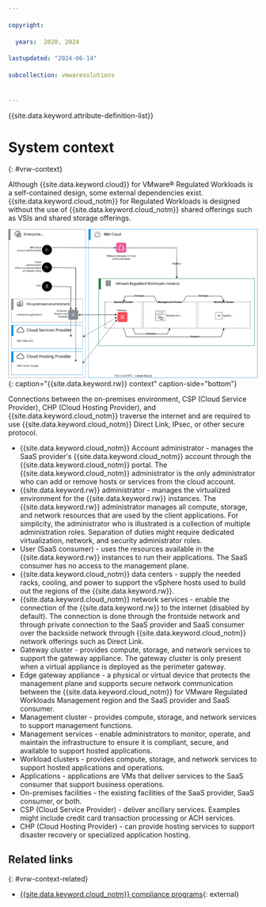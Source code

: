 ```yaml
---

copyright:

  years:  2020, 2024

lastupdated: "2024-06-14"

subcollection: vmwaresolutions


---
```


{{site.data.keyword.attribute-definition-list}}

# System context
{: #vrw-context}

Although {{site.data.keyword.cloud}} for VMware® Regulated Workloads is a self-contained design, some external dependencies exist. {{site.data.keyword.cloud_notm}} for Regulated Workloads is designed without the use of {{site.data.keyword.cloud_notm}} shared offerings such as VSIs and shared storage offerings.

![{{site.data.keyword.rw}} context](../../images/vrw-v2-context.svg "{{site.data.keyword.rw}} context"){: caption="{{site.data.keyword.rw}} context" caption-side="bottom"}

Connections between the on-premises environment, CSP (Cloud Service Provider), CHP (Cloud Hosting Provider), and {{site.data.keyword.cloud_notm}} traverse the internet and are required to use {{site.data.keyword.cloud_notm}} Direct Link, IPsec, or other secure protocol.

* {{site.data.keyword.cloud_notm}} Account administrator - manages the SaaS provider's {{site.data.keyword.cloud_notm}} account through the {{site.data.keyword.cloud_notm}} portal. The {{site.data.keyword.cloud_notm}} administrator is the only administrator who can add or remove hosts or services from the cloud account.
* {{site.data.keyword.rw}} administrator - manages the virtualized environment for the {{site.data.keyword.rw}} instances. The {{site.data.keyword.rw}} administrator manages all compute, storage, and network resources that are used by the client applications. For simplicity, the administrator who is illustrated is a collection of multiple administration roles. Separation of duties might require dedicated virtualization, network, and security administrator roles.
* User (SaaS consumer) - uses the resources available in the {{site.data.keyword.rw}} instances to run their applications. The SaaS consumer has no access to the management plane.
* {{site.data.keyword.cloud_notm}} data centers - supply the needed racks, cooling, and power to support the vSphere hosts used to build out the regions of the {{site.data.keyword.rw}}.
* {{site.data.keyword.cloud_notm}} network services - enable the connection of the {{site.data.keyword.rw}} to the internet (disabled by default). The connection is done through the frontside network and through private connection to the SaaS provider and SaaS consumer over the backside network through {{site.data.keyword.cloud_notm}} network offerings such as Direct Link.
* Gateway cluster - provides compute, storage, and network services to support the gateway appliance. The gateway cluster is only present when a virtual appliance is deployed as the perimeter gateway.
* Edge gateway appliance - a physical or virtual device that protects the management plane and supports secure network communication between the {{site.data.keyword.cloud_notm}} for VMware Regulated Workloads Management region and the SaaS provider and SaaS consumer.
* Management cluster - provides compute, storage, and network services to support management functions.
* Management services - enable administrators to monitor, operate, and maintain the infrastructure to ensure it is compliant, secure, and available to support hosted applications.
* Workload clusters - provides compute, storage, and network services to support hosted applications and operations.
* Applications - applications are VMs that deliver services to the SaaS consumer that support business operations.
* On-premises facilities - the existing facilities of the SaaS provider, SaaS consumer, or both.
* CSP (Cloud Service Provider) - deliver ancillary services. Examples might include credit card transaction processing or ACH services.
* CHP (Cloud Hosting Provider) - can provide hosting services to support disaster recovery or specialized application hosting.

## Related links
{: #vrw-context-related}

* [{{site.data.keyword.cloud_notm}} compliance programs](https://www.ibm.com/cloud/compliance){: external}
